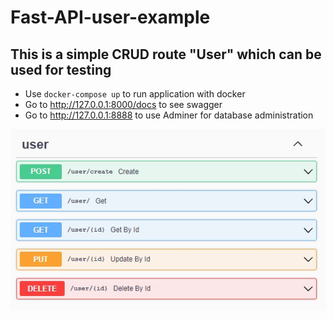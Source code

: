 # Fast-API-user-example
## This is a simple CRUD route "User" which can be used for testing
- Use `docker-compose up` to run application with docker
- Go to http://127.0.0.1:8000/docs to see swagger
- Go to http://127.0.0.1:8888 to use Adminer for database administration

![routes](preview.jpg)
